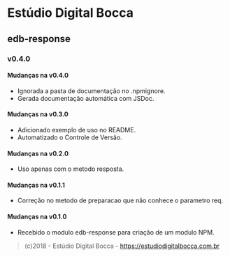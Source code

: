 # Estúdio Digital Bocca

## edb-response

### v0.4.0

#### Mudanças na v0.4.0

- Ignorada a pasta de documentação no .npmignore.
- Gerada documentação automática com JSDoc.

#### Mudanças na v0.3.0

- Adicionado exemplo de uso no README.
- Automatizado o Controle de Versão.

#### Mudanças na v0.2.0

- Uso apenas com o metodo resposta.

#### Mudanças na v0.1.1

- Correção no metodo de preparacao que não conhece o parametro req.

#### Mudanças na v0.1.0

- Recebido o modulo edb-response para criação de um modulo NPM.

> (c)2018 - Estúdio Digital Bocca - <https://estudiodigitalbocca.com.br>